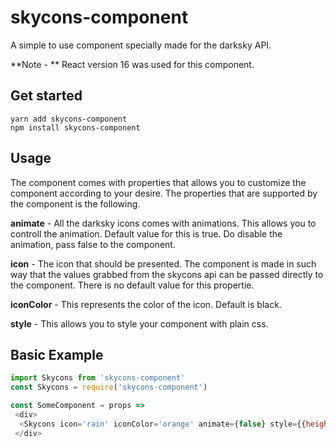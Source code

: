 # skycons-component
A simple to use component specially made for the darksky API.

**Note - ** React version 16 was used for this component.

## Get started

	yarn add skycons-component
	npm install skycons-component


## Usage
The component comes with properties that allows you to customize the component according to your desire.
The properties that are supported by the component is the following.

**animate** - All the darksky icons comes with animations. This allows you to controll the animation. Default value for this is true. Do disable the animation, pass false to the component.

**icon** - The icon that should be presented. The component is made in such way that the values grabbed from the skycons api can be passed directly to the component. There is no default value for this propertie.

**iconColor** - This represents the color of the icon. Default is black.

**style** - This allows you to style your component with plain css.

## Basic Example

```javascript
import Skycons from 'skycons-component'
const Skycons = require('skycons-component')

const SomeComponent = props =>
 <div>
  <Skycons icon='rain' iconColor='orange' animate={false} style={{height: 64, width: 64}}
 </div>
```

